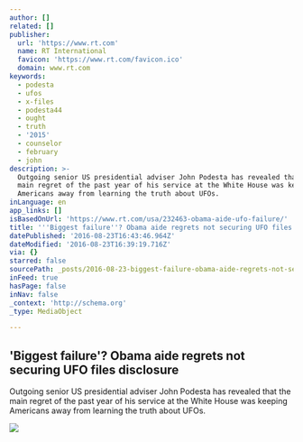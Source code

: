 ```yaml
---
author: []
related: []
publisher:
  url: 'https://www.rt.com'
  name: RT International
  favicon: 'https://www.rt.com/favicon.ico'
  domain: www.rt.com
keywords:
  - podesta
  - ufos
  - x-files
  - podesta44
  - ought
  - truth
  - '2015'
  - counselor
  - february
  - john
description: >-
  Outgoing senior US presidential adviser John Podesta has revealed that the
  main regret of the past year of his service at the White House was keeping
  Americans away from learning the truth about UFOs.
inLanguage: en
app_links: []
isBasedOnUrl: 'https://www.rt.com/usa/232463-obama-aide-ufo-failure/'
title: '''Biggest failure''? Obama aide regrets not securing UFO files disclosure'
datePublished: '2016-08-23T16:43:46.964Z'
dateModified: '2016-08-23T16:39:19.716Z'
via: {}
starred: false
sourcePath: _posts/2016-08-23-biggest-failure-obama-aide-regrets-not-securing-ufo-files.md
inFeed: true
hasPage: false
inNav: false
_context: 'http://schema.org'
_type: MediaObject

---
```

<article style=""><h1>'Biggest failure'? Obama aide regrets not securing UFO files disclosure</h1><p>Outgoing senior US presidential adviser John Podesta has revealed that the main regret of the past year of his service at the White House was keeping Americans away from learning the truth about UFOs.</p><img src="https://img.rt.com/files/news/38/c0/f0/00/obama-aide-ufo-failure.si.jpg" /></article>